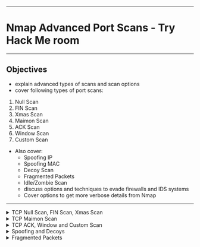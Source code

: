 
---

# Nmap Advanced Port Scans - Try Hack Me room

---

## Objectives

- explain advanced types of scans and scan options
- cover following types of port scans:
1. Null Scan
2. FIN Scan
3. Xmas Scan
4. Maimon Scan
5. ACK Scan
6. Window Scan
7. Custom Scan

- Also cover:
   - Spoofing IP
   - Spoofing MAC
   - Decoy Scan
   - Fragmented Packets
   - Idle/Zombie Scan
   - discuss options and techniques to evade firewalls and IDS systems
   - Cover options to get more verbose details from Nmap

---

<details>
<summary>TCP Null Scan, FIN Scan, Xmas Scan</summary>

## Null Scan

- does not set any flag
- all 6 flag bits set to 0
- can choose null scan using `-sN` option
- TCP packet w/ no flags set trigger no response when it reaches open port
- so from Nmap perspective: a lack of reply in a null scan = port is open ot firewall is blocking packet

<img width="862" height="220" alt="image" src="https://github.com/user-attachments/assets/bd7d7737-1bc8-4658-9015-a2c93d4db942" />

- but we expect target to respond w/ RST packet if port closed
- can use lack of RST response to figure out if ports open or filtered

<img width="862" height="260" alt="image" src="https://github.com/user-attachments/assets/a7992ec2-83c6-4029-b64a-269d439ca9c3" />

- example of null scan against Linux server:

<img width="368" height="226" alt="image" src="https://github.com/user-attachments/assets/79e99ea5-577a-478d-831e-86845ddffc00" />

- null scan above has identified 6 open ports on target system
- not certain as the lack of response could be due to firewall
- Nmap options require root privileges or sudo

## FIN Scan 

- Sends a TCP packet w/ FIN flag set
- `-sF` option
- no response sent if TCP port open
- Nmap cannot be sure if open or blocked by firewall

<img width="862" height="220" alt="image" src="https://github.com/user-attachments/assets/90281ede-312c-474b-9a64-200fa20531a0" />

- target system should respond w/ RST if port closed
- some firewalls will 'silently' drop the traffic w/o sending an RST


<img width="862" height="260" alt="image" src="https://github.com/user-attachments/assets/1afa80fa-3967-438c-afde-b77e72d03619" />

- example of FIN Scan against Linux server 

<img width="354" height="238" alt="image" src="https://github.com/user-attachments/assets/af9aec21-e36c-446c-8ad5-2b7236ffc3e8" />

## Xmas Scan

- sets the FIN, PSH and URG flags simultaneously
- use option `-sX`
- if RST packet received port is closed
- otherwise reported open|filtered

<img width="862" height="220" alt="image" src="https://github.com/user-attachments/assets/bb3de8e3-1969-4135-9a10-3c08ebbb11cd" />


<img width="862" height="260" alt="image" src="https://github.com/user-attachments/assets/e07f4323-e782-4bcb-ac0d-7621fe03d437" />

- example of Xmas scan against Linux

<img width="386" height="239" alt="image" src="https://github.com/user-attachments/assets/283453d2-d4f4-4ea8-a9ad-ef89941b3adf" />


- one scenario where these 3 scan types useful = scanning a target behind a stateless (non-stateful) firewall
- stateless firewall checks if incoming packet has SYN flag set to detect a connection attempt
- using flag combo that doesnt match SYN packet = possible to deceive firewall and reach system behind it
- but a stateful firewall will practically block all such crafted packets = this kind of scan useless

---

<img width="835" height="269" alt="image" src="https://github.com/user-attachments/assets/77218ba8-edf3-47bb-8c17-ef8f23029085" />

</details>


<details>
<summary>TCP Maimon Scan</summary>

- FIN ACK bits are set
- target should send RST packet in response
- but certain BSD-derived systems drop the packet if it's open port = exposing open port
- scan doesn't work on most targets encountered in modern networks
- option `-sM`

- most target systems respond w/ RST packet regardless if TCP port open

<img width="862" height="280" alt="image" src="https://github.com/user-attachments/assets/ce018d22-e2cf-407d-b36c-e632ec175a0f" />

- example of TCP Maimon scan against Linux

<img width="389" height="113" alt="image" src="https://github.com/user-attachments/assets/ab6dd6fd-9f40-4a0e-928a-d17d5adb50a7" />

- as open and closed ports behave the same way Maimon scan discovers no open ports
- still scan may come in handy

--- 

<img width="401" height="68" alt="image" src="https://github.com/user-attachments/assets/92fb0675-aca8-4a56-a62b-e801c284addb" />

</details>


<details>
<summary>TCP ACK, Window and Custom Scan</summary>

## TCP ACK Scan 

- ACK scan will send TCP packet w/ ACK flag set
- option `-sA`
- target responds to ACK w/ RST regardless of state of port
- happens b/c TCP paket w/ ACK flag set should be sent only in response to received TCP packet to acknowledge the receipt of some data (unlike our case)
- so this scan won't tell if a port is open in a simple setup

<img width="862" height="260" alt="image" src="https://github.com/user-attachments/assets/9a03068d-3105-4dc1-85ff-b414b6279328" />

- in below example we scan target VM before installing firewall on it
- as expected we did not learn which ports are open

<img width="375" height="125" alt="image" src="https://github.com/user-attachments/assets/09c9c21f-6ccb-47ac-a30c-ad6bbf039deb" />

- this scan helpful = if firewall infront of target
- based on which ACK packets resulted in responses = learn which ports are not blocked by firewall
- a.k.a scan is more suitable to discover firewall rules set and configuration 

<img width="364" height="191" alt="image" src="https://github.com/user-attachments/assets/1c606ee4-f40f-49a9-b227-7ff773ead88f" />

- above output is repeated ACK scan but this time target VM 10.10.173.34 has firewall
- shows 3 ports aren't blocked by firewall
- results indicate firewall is blocking all other ports except for these 3


## Window Scan 

- TCP Window Scan similar to ACK scan but examines the TCP window field of the RST packets returned 
- on certain systems this can reveal that the port is open
- option `-sW`
- we expect RST packet to reply to our 'uninvited' ACK packets regardless port is open or closed

<img width="862" height="260" alt="image" src="https://github.com/user-attachments/assets/961d290e-f73c-4e90-97b7-ba3ff8fd576c" />

- example of TCP window scan against Linux system with no firewall = provide not much info

<img width="341" height="128" alt="image" src="https://github.com/user-attachments/assets/f9d511a0-33d4-435a-ba91-e64f07e36ba9" />

- if scan repeated against server behind firewall = better results

<img width="326" height="200" alt="image" src="https://github.com/user-attachments/assets/70891abd-be04-485d-b9ef-e2c8f29cc823" />

- TCP window scan output 3 ports detected closed  (in contrast ACK scan labelled same three as unfiltered)
- we know these 3 ports are closed but realise they responded differently = firewall doesn't block them

## Custom Scan 

- experiment w/ new TCP flag combo beyond built in TCP scan types
- option `--scanflags`
- e.g. set SYN, RST and FIN simultaneously = `--scanflags RSTSYNFIN`
- if you develop custom scan must kbow how diff ports will behave to interpret results in scenarios correctly

<img width="862" height="262" alt="image" src="https://github.com/user-attachments/assets/b86ff0fb-1998-4026-8eb8-f57b1819eba8" />

---
Note: 

ACK scan and window scan were efficient in helping us map out firewall rules but remember that just b/c firewall is not blocking specific port doesn't mean a service is listening on that report

example:

possibility that the firewall rules need updating to reflect recent service changes = ACK and window scans are exposing the firewall rules not the services 

---

<img width="745" height="346" alt="image" src="https://github.com/user-attachments/assets/63ed2caa-9af5-434d-9395-5d98484466b1" />

</details>


<details>
<summary>Spoofing and Decoys</summary>

- in some network setups you can scan a target system using a spoofed IP address and even a spoofed MAC address
- scan is beneficial = in situation where you can guarantee to capture the response
- if we try to scan a target from random network using spoofed IP address = likely won't have any response routed to us and scan results can be unreliable


- following figure shows attacker launching comman 'nmap -S SPOOFED_IP 10.10.34.98`

<img width="882" height="722" alt="image" src="https://github.com/user-attachments/assets/41853b9c-3c93-4ff7-ab90-546b10104bf9" />

- Nmap will craft all the packets uing provided source IP address SPOOFED_IP
- target machine responds to incoming packets sending the replies to destination IP address SPOOFED_IP
- for scan to work and give accurate results attacker needs to monitor the network traffic to analyse replies

## In brief, scanning with spoofed IP address is 3 steps 

1. attacker sends a packet w/ a spoofed source IP address to target machine
2. target machine replies to the spoofed IP address as the destination
3. attacker captures the replies to figure put open ports

---

- specify the network w/ `-e`
- explicitly disable ping scan `-Pn`
- so instead of `nmap -S SPOOFED_IP 10.10.34.98`  need to issue `nmap -e NET_INTERFACE -Pn -S SPOOFED_IP 10.10.34.98` to tell Nmap explicitly which network interface to use and not to expect to receive a ping reply
- scan is useless if attacker system cannot monitor network for responses

---

- when on the same subnet as target machine = would be able to spoof our MAC address too
- can specify source MAC `--spoof-mac SPOOFED_MAC`
- this address spoofing only possible if attacker and target on same ethernet (802.3) network or WiFi (802.11)

---

- spoofing only works in minimal cases where certain conditions are met
- so attacker might resort to using decoys to make it more challenging to be pinpointed
- concept is simple = make scan appear to be coming from many IP addresses so the attacker's IP address is lost among them

<img width="882" height="822" alt="image" src="https://github.com/user-attachments/assets/6a13c938-64a6-4b14-bf7a-75e420132bfb" />

- figure above =  scan appear to be coming from 3 IP addresses, the replies will go to the decoy as well

---

<img width="493" height="132" alt="image" src="https://github.com/user-attachments/assets/a005b7f2-4640-4415-8cdc-00aa9c58e9d9" />

</details>


<details>
<summary>Fragmented Packets</summary>

## Firewall

- a piece of software or hardware that permits to packets to pass through or blocks them
- functions based on firewall rules
- summarised as blocking all traffic with exceptions or allowing in all traffic with exceptions
- example:
    - might block all traffic to our server except those coming to our web server
- traditional firewalls inspects at least IP header and the transport layer header
- more sophisticated firewall also try to examine the data carried by transport layer

  ## IDS

  - intrusion detection system
  - inspects network packets for select behavioural patterns or specified content signatures
  - raises an alert whenebr malicious rule is met
  - in addition to IP header and transport layer IDS inspect data contents in transport layer and check it is matches malicious patterns
  
  **how can we make it less likely for traditional firewall/IDS to detect Nmap activity?**
  not easy to answer, but depending on type of firewall/IDS we might benefit from dividing packet into smaller packets

## Fragmented Packets 

- nmap provide `-f` option to fragment packets
- once chosen IP data is divided into 8 bytes or less
- adding another `-f` (`-f -f` or `-ff`) splits data into 16 bytes
- can change default using `--mtu` = should always choose a multiple of 8

<img width="1282" height="928" alt="image" src="https://github.com/user-attachments/assets/fd6cb9a1-3ea4-424f-838e-31cfbcc6a4a7" />

- look at IP header above to properly understand fragmentation
- source address taking 32 bits (4 bytes) on the fourth row
- destination address takes another 4 bytes on fifth row
- data we will fragment across multiple packets highlighted red
- to aid in reassembly on recipient side IP uses identification (ID) and fragment offset shown on second row

---

**compare running `sudo nmap -sS -p80 10.20.30.144` and `sudo nmap -sS -p80 -f 10.20.30.144`**

- this will use stealth TCP SYN scan on port 80 but in second command we are requesting Nmap fragment the IP packets

- in first 2 lines we see ARP query and response
- Nmap issued an ARP query b/c target is on same ethernet
- second 2 lines show TCP SYN ping and reply
- fifth line is beginning of port scan: Nmao sends a TCP SYN packet to port 80
- this case the IP header is 20 bytes and TCP header is 24 bytes
- the minimum size of TCP header is 20 byte

  <img width="915" height="177" alt="image" src="https://github.com/user-attachments/assets/e6371c9f-36f9-4cf7-830f-65a02cf8c79f" />

- with fragmented request using `-f` the 24 bytes of TCP header will be divided into multiples of 8
- the lsat fragment containing 8 bytes or less of TCP header
- since 24 is divisible by 8 we have 3 IP fragments each w/ 20 bytes of IP header and 8 bytes of TCP header
- can see the 3 fragments between 5th and 7th line

<img width="915" height="149" alt="image" src="https://github.com/user-attachments/assets/3817fedc-d751-4d7c-b61d-a7298b38d01b" />

- if we added `-ff` the fragmentation of data will be multiples of 16 a.k.a the 24 bytes of TCP header would be divided over 2 IP fragments
- first containing 16 bytes and second containing 8 bytes of the TCP header
- if prefer to increase size of packets to make them look innocuous = `--data-length NUM` Num = number of bytes we want to append to our packets 
